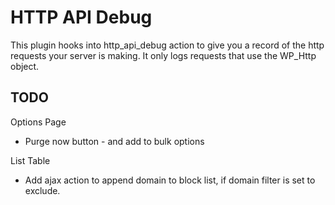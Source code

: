 # HTTP API Debug

This plugin hooks into http_api_debug action to give you a record of the http requests your server is making.
It only logs requests that use the WP_Http object.

## TODO

Options Page

- Purge now button - and add to bulk options

List Table
- Add ajax action to append domain to block list, if domain filter is set to exclude.
